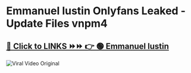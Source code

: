 
 # Emmanuel lustin Onlyfans Leaked - Update Files vnpm4

## <h2><a href="https://clipsfans.com/Emmanuel_lustin&ref=git">🔗 Click to LINKS ⏩⏩ 👉 🟢 Emmanuel lustin </a></h2>

<a href="https://clipsfans.com/Emmanuel_lustin&ref=git" rel="nofollow" data-target="animated-image.originalLink"><img src="https://i.ibb.co.com/xMMVF88/686577567.gif" alt="Viral Video Original" style="max-width: 100%; display: inline-block;" data-target="animated-image.originalImage"></a>

